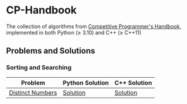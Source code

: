 # CP-Handbook

The collection of algorithms from
[Competitive Programmer's Handbook](./book.pdf), implemented in both
Python (≥ 3.10) and C++ (≥ C++11)

## Problems and Solutions

### Sorting and Searching

| Problem                                                   | Python Solution                                   | C++ Solution                                        |
|-----------------------------------------------------------|---------------------------------------------------|-----------------------------------------------------|
| [Distinct Numbers](https://cses.fi/problemset/task/1621/) | [Solution](./py_src/Sortings/distinct_numbers.py) | [Solution](./cpp_src/Sortings/distinct_numbers.cpp) | 
